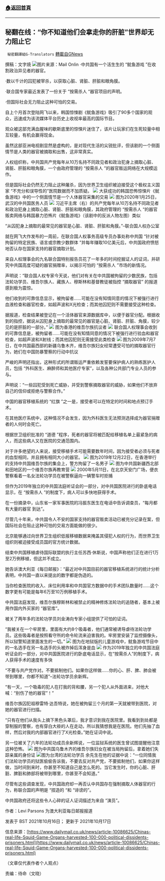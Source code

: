 ###  [:house:返回首頁](https://github.com/ourhimalayas/txt)
---


## 秘翻在线：“你不知道他们会拿走你的肝脏”世界却无力阻止它
` 秘密翻譯組G-Translators` [轉載自GNews](https://gnews.org/zh-hans/1600762/)

撰稿：文字焼
![](https://assets.gnews.org/wp-content/uploads/2021/10/16345165661.png)图片来源：Mail Onlin
·中共国有一个活生生的 “鱿鱼游戏 ”在收割政治异见者的器官。

·数以千计的囚犯被宰杀，以获取心脏、肾脏、肝脏和眼角膜。

·联合国专家最近发表了一份关于 “按需杀人 “器官项目的声明。

·但国际社会无力阻止这种可怕的交易。

自上个月首次登陆网飞以来，韩国惊悚剧《鱿鱼游戏》吸引了90多个国家的观众，迅速成为该流媒体平台历史上收视率最高的国际节目。

观众被这部充满血腥味的歇斯底里的惊悚片迷住了，该片让玩家们在生死较量中相互较量，有机会赢得现金。

虽然这部亚洲电视剧显然是虚构的，是对现代生活的尖锐批评，但该剧的一个侧面情节是人类的器官被摘取和出售，这非常真实。

人权组织称，中共国共产党每年从10万名持不同政见者和政治犯身上摘取心脏、肾脏、肝脏和眼角膜，一个由政府管理的 “按需杀人 ”的器官贩运网络在大规模运作。

但是国际社会仍然无力阻止这种屠杀，因为世界卫生组织被迫接受这个极权主义国家 “不充分和误导性的”医院数据而不加质疑。
![](https://assets.gnews.org/wp-content/uploads/2021/10/16345166561.png)
大获成功的韩国恐怖惊悚片《鱿鱼游戏》中的一个侧面情节是一个人体器官采集的交易
![](https://assets.gnews.org/wp-content/uploads/2021/10/16345167341.png)
图为2020年1月25日，武汉的中共国医务人员
![](https://assets.gnews.org/wp-content/uploads/2021/10/16345167991.png)
习近平主席（右）的共产党每年从10万名持不同政见者和政治犯身上摘取心脏、肾脏、肝脏和眼角膜，其政府管理的 “按需杀人 “的器官贩卖网络与韩国暴力恐怖片《鱿鱼游戏》（该剧中的反派人物左图）类似

“从囚犯身上摘取的最常见的器官是心脏、肾脏、肝脏和角膜。”–联合国人权办公室

就在网飞大作发布的一周前，在联合国人权事务高级专员办事处称中共国 “针对被拘留的特定民族、语言或宗教少数群体 ”并每年赚取10亿美元后，中共国政府愤怒地否认存在国家支持的器官摘取计划。

来自人权理事会的九名联合国特别报告员花了一年多的时间挖掘证人的证词，并研究中共国高度可疑的器官捐赠率，以揭示可怕的 “按需杀人 ”市场的新情况。

声明说：“联合国人权专家今天说，他们对有关在中共国被拘留的少数民族，包括法轮功学员、维吾尔族人、藏族人、穆斯林和基督教徒被指控 “摘取器官” 的报道感到极为震惊。

他们收到的可靠信息显示，被拘留者……可能在没有知情同意的情况下被强行进行血液检查和器官检查，如超声波和X光检查；而其他囚犯则不需要接受这种检查。

据报道，检查结果被登记在一个活体器官来源数据库中，以便于器官分配。根据收到的指控，据说从囚犯身上摘取的最常见的器官是心脏、肾脏、肝脏、角膜，较少见的是肝脏的一部分。”
![](https://assets.gnews.org/wp-content/uploads/2021/10/16345169241.png)
图为香港的维吾尔族抗议者
![](https://assets.gnews.org/wp-content/uploads/2021/10/16345169751.png)
联合国人权理事会收到的可靠信息是，被拘留者……可能在没有知情同意的情况下被强行进行验血和器官检查，如超声波和X射线；而其他囚犯则无需接受此类检查
![](https://assets.gnews.org/wp-content/uploads/2021/10/16345170361.png)
图为2009年7月7日，在中共国最西部的新疆乌鲁木齐，维吾尔族妇女经常遭受可怕的摘取器官行为，她们在中国防暴警察的行动中抗议

严峻的声明还指出，这种形式的所谓贩运严重依赖发誓要保护病人的熟练医护人员，包括 “外科医生、麻醉师和其他医疗专家”，以及各种公共部门专业人员的参与。

声明说：“一些囚犯受到死亡威胁，并受到警察摘取器官的威胁，如果他们不放弃自己的信仰或拒绝与警察合作。”

中国的器官移植系统的 “红旗 ”之一是，接受者可以在特定的时间和地点预订手术。

在其他医疗系统中，这种情况不会发生，因为外科医生无法预测选择成为器官捐赠者的人何时会死亡。

根据世卫组织批准的 “道德 ”程序，死者的器官将被匹配给移植名单上最紧急的病人，而这些病人又在医院的交通范围内。

对于许多绝望的人来说，接受移植手术可能需要数年时间，因为接受者必须与死者的血型相同，并且拥有相同大小的器官。
![](https://assets.gnews.org/wp-content/uploads/2021/10/16345170961.png)
图为2019年12月22日，在香港举行的支持中共国维吾尔族的集会上，警方拘留了一名男子
![](https://assets.gnews.org/wp-content/uploads/2021/10/16345171461.png)
图为中共国新疆西北部和田地区的一个维吾尔族再教育营
![](https://assets.gnews.org/wp-content/uploads/2021/10/16345171891.png)
2000年5月11日，在北京天安门广场，便衣警察看着一名女法轮功学员在被警察逼向一辆警车时拒捕

但作为2019年独立的中共国法庭听证会的一部分，对中共国医院进行的卧底电话显示，在 “按需杀人 ”的制度下，病人可以多快地获得手术。

在一份摘录中，山东省一家军事医院的冯振东医生在电话中告诉调查员，“每月都有大量的器官 到达”。

尽管几十年来，中共国令人不安的国家支持的器官贩卖活动已被充分记录在案，但国际社会在阻止这种可怕的交易方面能做的很少。

北京能够通过向世界卫生组织低报移植数据来掩盖其侵犯人权的行为，而世界卫生组织则被迫接受成员国的官方统计数据。

结束中共国移植虐待国际联盟的执行主任苏西·休斯说，中国声称他们正在进行1万至2万例移植，但这并不成立。

她告诉澳大利亚《每日邮报》：“最近对中共国目前的器官移植系统进行的统计分析表明，中共国一直以来提出的数字都是伪造的。

当你检查医院的收入、床位利用率和中共国官方数据中的手术团队数量时……这个数字更有可能是每年6万至10万例移植手术。

中共国法庭发现，维吾尔族穆斯林和被禁止的精神修炼法轮功的追随者，基本上被用作国内外买家的 “器官库”。

被关了两年多的法轮功学员刘金涛向专家小组提供了可怕的证词。

“我被关在一个牢房里，里面有大约8个吸毒者，他们通常被诱导虐待法轮功学员。这些吸毒者是按照看守所的命令轮流来迫害我的。牢房里安装了监控摄像头，所以狱警知道里面发生的一切。”
![](https://assets.gnews.org/wp-content/uploads/2021/10/16345172701.png)
图为在地狱版的儿童游戏中，鱿鱼游戏节目中的一名选手在另一名选手的头被炸掉后浑身是血
![](https://assets.gnews.org/wp-content/uploads/2021/10/16345173561.png)
作为2019年独立的中共国法庭听证会的一部分，对中共国医院进行的卧底电话显示，在“按需杀人”的制度下，病人获得手术的速度有多快

“不要与共产党作对。不要抵制他们。如果你这样做……你的心、肝、脾、肺会被带到哪里，你都不知道”–法轮功学员余新辉。

“有一天，一个吸毒的犯人在打我的背和腰，另一个犯人从外面进来，对他大喊：“别伤了他的器官”！”

维吾尔族囚犯祖穆雷特·达吾特说，她在被拘留三个月的第一天就被带到医院，对她的器官进行扫描。

“只有在他们从我头上摘下黑色头罩后，我才意识到我在医院里。我看到到处都是穿制服的警察，也有穿白大褂的人在走动，所以我猜想我是在医院。他们先抽了血样，然后对我的内部器官进行了X光检查。”她在证词中说。

另一位被关了六年的法轮功成员余新辉说，一位监狱系统的医生曾试图提醒他注意这种恐怖。
![](https://assets.gnews.org/wp-content/uploads/2021/10/1634517403.png)
图为中共国乌鲁木齐的维吾尔族妇女在被当局拘留后，拿着她们失踪亲属的身份证
![](https://assets.gnews.org/wp-content/uploads/2021/10/16345174411.png)图为台湾的法轮功学员
余先生在他的证据中说：“一位同情我们法轮功学员的狱医偷偷告诉我，不要去反对共产党，不要抵制他们，如果你这样做，当时间到来时，你甚至不知道自己是怎么死的。当它发生时，你的心脏、肝脏、脾脏和肺部将被带到哪里，你甚至不会知道。”

尽管有这些调查发现，中共国政府却一再否认中共国存在强制摘取人体器官的行为，称联合国的声明是 “捏造的 “和 “诽谤的”。

中共国政府还将这些令人心碎的证人证词描述为来自 “演员”。

作者：Levi Parsons 为澳大利亚每日邮报报道

发表于 BST 2021年10月16日； 更新于 2021年10月17日

信息来源：[https://www.dailymail.co.uk/news/article-10086625/Chinas-real-life-Squid-Game-Organs-harvested-100-000-political-dissidents-prisoners.html](https://www.dailymail.co.uk/news/article-10086625/Chinas-real-life-Squid-Game-Organs-harvested-100-000-political-dissidents-prisoners.html)

（文章仅代表作者个人观点）

责编：待命（文晓）
